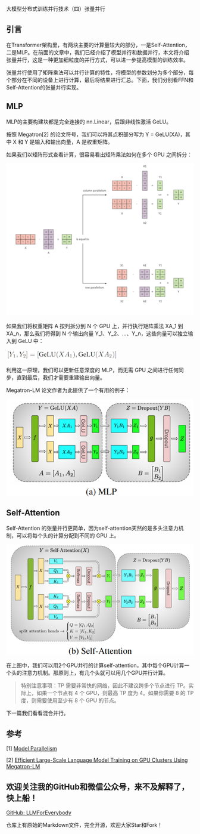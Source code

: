 大模型分布式训练并行技术（四）张量并行

## 引言

在Transformer架构里，有两块主要的计算量较大的部分，一是Self-Attention，二是MLP。在前面的文章中，我们已经介绍了模型并行和数据并行，本文将介绍张量并行，这是一种更加细粒度的并行方式，可以进一步提高模型的训练效率。

张量并行使用了矩阵乘法可以并行计算的特性，将模型的参数划分为多个部分，每个部分在不同的设备上进行计算，最后将结果进行汇总。下面，我们分别看FFN和Self-Attention的张量并行实现。

## MLP

MLP的主要构建块都是完全连接的 nn.Linear，后跟非线性激活 GeLU。

按照 Megatron[2] 的论文符号，我们可以将其点积部分写为 Y = GeLU(XA)，其中 X 和 Y 是输入和输出向量，A 是权重矩阵。

如果我们以矩阵形式查看计算，很容易看出矩阵乘法如何在多个 GPU 之间拆分：

![alt text](assest/大模型分布式训练并行技术（四）张量并行/4.png)

如果我们将权重矩阵 A 按列拆分到 N 个 GPU 上，并行执行矩阵乘法 XA_1 到 XA_n，那么我们将得到 N 个输出向量 Y_1、Y_2、...、Y_n，这些向量可以独立输入到 GeLU 中：

![alt text](assest/大模型分布式训练并行技术（四）张量并行/5.png)

利用这一原理，我们可以更新任意深度的 MLP，而无需 GPU 之间进行任何同步，直到最后，我们才需要重建输出向量。

Megatron-LM 论文作者为此提供了一个有用的例子：

![alt text](assest/大模型分布式训练并行技术（四）张量并行/6.png)

## Self-Attention

Self-Attention 的张量并行更简单，因为self-attention天然的是多头注意力机制，可以将每个头的计算分配到不同的 GPU 上。

![alt text](assest/大模型分布式训练并行技术（四）张量并行/7.png)

在上图中，我们可以用2个GPU并行的计算self-attention，其中每个GPU计算一个头的注意力机制。那原则上，有几个头就可以用几个GPU并行计算。

> 特别注意事项：TP 需要非常快的网络，因此不建议跨多个节点进行 TP。实际上，如果一个节点有 4 个 GPU，则最高 TP 度为 4。如果你需要 8 的 TP 度，则需要使用至少有 8 个 GPU 的节点。

下一篇我们看看混合并行。

## 参考

<div id="refer-anchor-1"></div>

[1] [Model Parallelism](https://huggingface.co/docs/transformers/v4.15.0/en/parallelism)

[2] [Efficient Large-Scale Language Model Training on GPU Clusters Using Megatron-LM](https://arxiv.org/abs/2104.04473)

## 欢迎关注我的GitHub和微信公众号，来不及解释了，快上船！

[GitHub: LLMForEverybody](https://github.com/luhengshiwo/LLMForEverybody)

仓库上有原始的Markdown文件，完全开源，欢迎大家Star和Fork！